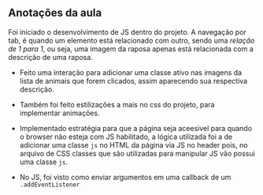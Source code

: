 ## Anotações da aula

Foi iniciado o desenvolvimento de JS dentro do projeto. A navegação por tab, é quando um elemento está relacionado com outro, sendo uma *relação de 1 para 1*, ou seja, uma imagem da raposa apenas está relacionada com a descrição de uma raposa.

- Feito uma interação para adicionar uma classe ativo nas imagens da lista de animais que forem clicados, assim aparecendo sua respectiva descrição.

- Também foi feito estilizações a mais no css do projeto, para implementar animações.

- Implementado estratégia para que a página seja aceesivel para quando o browser não esteja com JS habilitado, a lógica utilizada foi a de adicionar uma classe `js` no HTML da página via JS no header pois, no arquivo de CSS classes que são utilizadas para manipular JS vão possui uma classe `js`.

- No JS, foi visto como enviar argumentos em uma callback de um `.addEventListener`